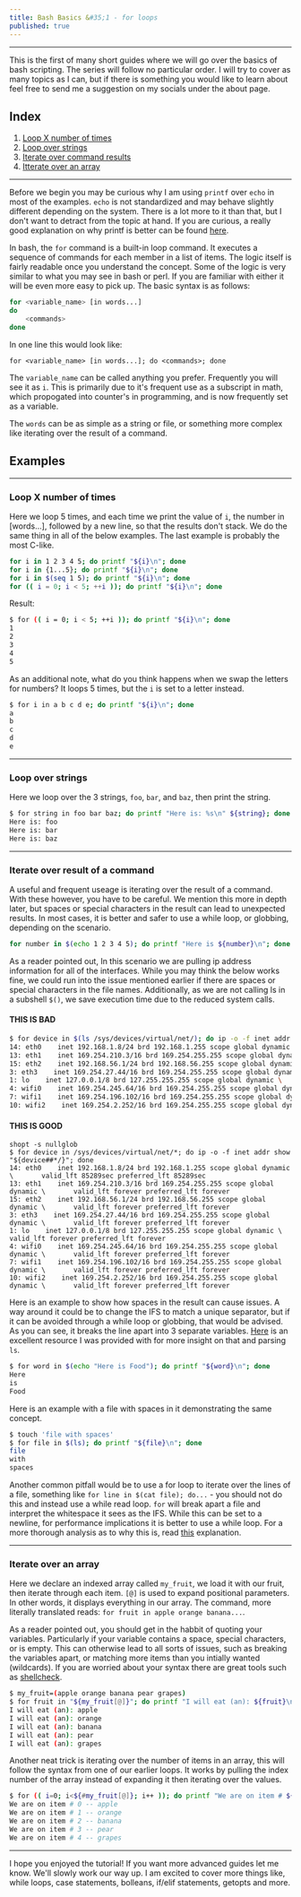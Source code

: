 ```yaml
---
title: Bash Basics &#35;1 - for loops
published: true
---
```


* * *
This is the first of many short guides where we will go over the basics of bash scripting. The series will follow no particular order. I will try to cover as many topics as I can, but if there is something you would like to learn about feel free to send me a suggestion on my socials under the about page. 

## Index

1. [Loop X number of times](#loopx)
2. [Loop over strings](#strings)
3. [Iterate over command results](#command)
4. [Itterate over an array](#array)

* * *

Before we begin you may be curious why I am using `printf` over `echo` in most of the examples. `echo` is not standardized and may behave slightly different depending on the system. There is a lot more to it than that, but I don't want to detract from the topic at hand. If you are curious, a really good explanation on why printf is better can be found [here](https://unix.stackexchange.com/questions/65803/why-is-printf-better-than-echo/65819#65819).

In bash, the `for` command is a built-in loop command. It executes a sequence of commands for each member in a list of items. The logic itself is fairly readable once you understand the concept. Some of the logic is very similar to what you may see in bash or perl. If you are familiar with either it will be even more easy to pick up. The basic syntax is as follows:

```bash
for <variable_name> [in words...]
do
    <commands>
done
```
In one line this would look like:

`for <variable_name> [in words...]; do <commands>; done`

The `variable_name` can be called anything you prefer. Frequently you will see it as `i`. This is primarily due to it's frequent use as a subscript in math, which propogated into counter's in programming, and is now frequently set as a variable. 

The `words` can be as simple as a string or file, or something more complex like iterating over the result of a command.

## Examples

* * *
### Loop X number of times<a name="loopx"><a/>

Here we loop 5 times, and each time we print the value of `i`, the number in [words...], followed by a new line, so that the results don't stack. We do the same thing in all of the below examples. The last example is probably the most C-like. 

```bash
for i in 1 2 3 4 5; do printf "${i}\n"; done
for i in {1...5}; do printf "${i}\n"; done
for i in $(seq 1 5); do printf "${i}\n"; done
for (( i = 0; i < 5; ++i )); do printf "${i}\n"; done
```

Result:

```bash
$ for (( i = 0; i < 5; ++i )); do printf "${i}\n"; done
1
2
3
4
5
```

As an additional note, what do you think happens when we swap the letters for numbers? It loops 5 times, but the `i` is set to a letter instead. 

```bash
$ for i in a b c d e; do printf "${i}\n"; done
a
b
c
d
e
```

* * *
### Loop over strings<a name="strings"><a/>

Here we loop over the 3 strings, `foo`, `bar`, and `baz`, then print the string. 

```bash
$ for string in foo bar baz; do printf "Here is: %s\n" ${string}; done
Here is: foo
Here is: bar
Here is: baz
```

* * *
### Iterate over result of a command<a name="command"><a/>

A useful and frequent useage is iterating over the result of a command. With these however, you have to be careful. We mention this more in depth later, but spaces or special characters in the result can lead to unexpected results. In most cases, it is better and safer to use a while loop, or globbing, depending on the scenario.


```bash
for number in $(echo 1 2 3 4 5); do printf "Here is ${number}\n"; done

```

As a reader pointed out, In this scenario we are pulling ip address information for all of the interfaces. While you may think the below works fine, we could run into the issue mentioned earlier if there are spaces or special characters in the file names. Additionally, as we are not calling ls in a subshell `$()`, we save execution time due to the reduced system calls.

#### THIS IS BAD


```bash
$ for device in $(ls /sys/devices/virtual/net/); do ip -o -f inet addr show ${device}; done
14: eth0    inet 192.168.1.8/24 brd 192.168.1.255 scope global dynamic \       valid_lft 85289sec preferred_lft 85289sec
13: eth1    inet 169.254.210.3/16 brd 169.254.255.255 scope global dynamic \       valid_lft forever preferred_lft forever
15: eth2    inet 192.168.56.1/24 brd 192.168.56.255 scope global dynamic \       valid_lft forever preferred_lft forever
3: eth3    inet 169.254.27.44/16 brd 169.254.255.255 scope global dynamic \       valid_lft forever preferred_lft forever
1: lo    inet 127.0.0.1/8 brd 127.255.255.255 scope global dynamic \       valid_lft forever preferred_lft forever
4: wifi0    inet 169.254.245.64/16 brd 169.254.255.255 scope global dynamic \       valid_lft forever preferred_lft forever
7: wifi1    inet 169.254.196.102/16 brd 169.254.255.255 scope global dynamic \       valid_lft forever preferred_lft forever
10: wifi2    inet 169.254.2.252/16 brd 169.254.255.255 scope global dynamic \       valid_lft forever preferred_lft forever
```

#### THIS IS GOOD

```
shopt -s nullglob
$ for device in /sys/devices/virtual/net/*; do ip -o -f inet addr show "${device##*/}"; done
14: eth0    inet 192.168.1.8/24 brd 192.168.1.255 scope global dynamic \       valid_lft 85289sec preferred_lft 85289sec
13: eth1    inet 169.254.210.3/16 brd 169.254.255.255 scope global dynamic \       valid_lft forever preferred_lft forever
15: eth2    inet 192.168.56.1/24 brd 192.168.56.255 scope global dynamic \       valid_lft forever preferred_lft forever
3: eth3    inet 169.254.27.44/16 brd 169.254.255.255 scope global dynamic \       valid_lft forever preferred_lft forever
1: lo    inet 127.0.0.1/8 brd 127.255.255.255 scope global dynamic \       valid_lft forever preferred_lft forever
4: wifi0    inet 169.254.245.64/16 brd 169.254.255.255 scope global dynamic \       valid_lft forever preferred_lft forever
7: wifi1    inet 169.254.196.102/16 brd 169.254.255.255 scope global dynamic \       valid_lft forever preferred_lft forever
10: wifi2    inet 169.254.2.252/16 brd 169.254.255.255 scope global dynamic \       valid_lft forever preferred_lft forever
```

Here is an example to show how spaces in the result can cause issues. A way around it could be to change the IFS to match a unique separator, but if it can be avoided through a while loop or globbing, that would be advised. As you can see, it breaks the line apart into 3 separate variables. [Here](http://mywiki.wooledge.org/ParsingLs) is an excellent resource I was provided with for more insight on that and parsing `ls`.

```bash
$ for word in $(echo "Here is Food"); do printf "${word}\n"; done
Here
is
Food
```

Here is an example with a file with spaces in it demonstrating the same concept.

```bash
$ touch 'file with spaces'
$ for file in $(ls); do printf "${file}\n"; done
file
with
spaces
```

Another common pitfall would be to use a for loop to iterate over the lines of a file, something like `for line in $(cat file); do...` - you should not do this and instead use a while read loop. `for` will break apart a file and interpret the whitespace it sees as the IFS. While this can be set to a newline, for performance implications it is better to use a while loop. For a more thorough analysis as to why this is, read [this](https://unix.stackexchange.com/a/24278) explanation.

* * *
### Iterate over an array<a name="array"><a/>

Here we declare an indexed array called `my_fruit`, we load it with our fruit, then iterate through each item. `[@]` is used to expand positional parameters. In other words, it displays everything in our array. The command, more literally translated reads: `for fruit in apple orange banana...`.

As a reader pointed out, you should get in the habbit of quoting your variables. Particularly if your variable contains a space, special characters, or is empty. This can otherwise lead to all sorts of issues, such as breaking the variables apart, or matching more items than you intially wanted (wildcards). If you are worried about your syntax there are great tools such as [shellcheck](https://github.com/koalaman/shellcheck). 

```bash
$ my_fruit=(apple orange banana pear grapes)
$ for fruit in "${my_fruit[@]}"; do printf "I will eat (an): ${fruit}\n"; done
I will eat (an): apple
I will eat (an): orange
I will eat (an): banana
I will eat (an): pear
I will eat (an): grapes
```

Another neat trick is iterating over the number of items in an array, this will follow the syntax from one of our earlier loops. It works by pulling the index number of the array instead of expanding it then iterating over the values.

```bash
$ for (( i=0; i<${#my_fruit[@]}; i++ )); do printf "We are on item # ${i} -- ${my_fruit[i]}\n"; done
We are on item # 0 -- apple
We are on item # 1 -- orange
We are on item # 2 -- banana
We are on item # 3 -- pear
We are on item # 4 -- grapes
```

* * *

I hope you enjoyed the tutorial! If you want more advanced guides let me know. We'll slowly work our way up. I am excited to cover more things like, while loops, case statements, bolleans, if/elif statements, getopts and more. 
